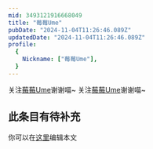 ```yaml
---
mid: 3493121916668049
title: "莓莓Ume"
pubDate: "2024-11-04T11:26:46.089Z"
updatedDate: "2024-11-04T11:26:46.089Z"
profile:
  {
    Nickname: ["莓莓Ume"],
  }
---
```


关注[莓莓Ume](https://space.bilibili.com/3493121916668049)谢谢喵~ 关注[莓莓Ume](https://space.bilibili.com/3493121916668049)谢谢喵~

## 此条目有待补充
你可以在[这里](https://github.com/Yuhanawa/VTuber.ICU-Content/edit/master/v/莓莓Ume/index.md)编辑本文
